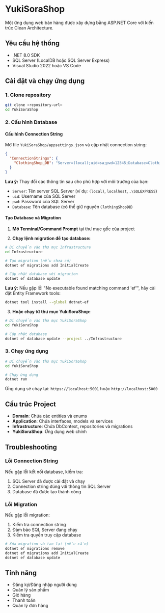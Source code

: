 # YukiSoraShop

Một ứng dụng web bán hàng được xây dựng bằng ASP.NET Core với kiến trúc Clean Architecture.

## Yêu cầu hệ thống

- .NET 8.0 SDK
- SQL Server (LocalDB hoặc SQL Server Express)
- Visual Studio 2022 hoặc VS Code

## Cài đặt và chạy ứng dụng

### 1. Clone repository

```bash
git clone <repository-url>
cd YukiSoraShop
```

### 2. Cấu hình Database

#### Cấu hình Connection String

Mở file `YukiSoraShop/appsettings.json` và cập nhật connection string:

```json
{
  "ConnectionStrings": {
    "ClothingShop_DB": "Server=(local);uid=sa;pwd=12345;Database=ClothingShopDB;TrustServerCertificate=true;Encrypt=true;"
  }
}
```

**Lưu ý:** Thay đổi các thông tin sau cho phù hợp với môi trường của bạn:
- `Server`: Tên server SQL Server (ví dụ: `(local)`, `localhost`, `.\SQLEXPRESS`)
- `uid`: Username của SQL Server
- `pwd`: Password của SQL Server
- `Database`: Tên database (có thể giữ nguyên `ClothingShopDB`)

#### Tạo Database và Migration

1. **Mở Terminal/Command Prompt** tại thư mục gốc của project

2. **Chạy lệnh migration để tạo database:**

```bash
# Di chuyển vào thư mục Infrastructure
cd Infrastructure

# Tạo migration (nếu chưa có)
dotnet ef migrations add InitialCreate

# Cập nhật database với migration
dotnet ef database update
```

**Lưu ý:** Nếu gặp lỗi "No executable found matching command 'ef'", hãy cài đặt Entity Framework tools:

```bash
dotnet tool install --global dotnet-ef
```

3. **Hoặc chạy từ thư mục YukiSoraShop:**

```bash
# Di chuyển vào thư mục YukiSoraShop
cd YukiSoraShop

# Cập nhật database
dotnet ef database update --project ../Infrastructure
```

### 3. Chạy ứng dụng

```bash
# Di chuyển vào thư mục YukiSoraShop
cd YukiSoraShop

# Chạy ứng dụng
dotnet run
```

Ứng dụng sẽ chạy tại: `https://localhost:5001` hoặc `http://localhost:5000`

## Cấu trúc Project

- **Domain**: Chứa các entities và enums
- **Application**: Chứa interfaces, models và services
- **Infrastructure**: Chứa DbContext, repositories và migrations
- **YukiSoraShop**: Ứng dụng web chính

## Troubleshooting

### Lỗi Connection String

Nếu gặp lỗi kết nối database, kiểm tra:

1. SQL Server đã được cài đặt và chạy
2. Connection string đúng với thông tin SQL Server
3. Database đã được tạo thành công

### Lỗi Migration

Nếu gặp lỗi migration:

1. Kiểm tra connection string
2. Đảm bảo SQL Server đang chạy
3. Kiểm tra quyền truy cập database

```bash
# Xóa migration và tạo lại (nếu cần)
dotnet ef migrations remove
dotnet ef migrations add InitialCreate
dotnet ef database update
```

## Tính năng

- Đăng ký/Đăng nhập người dùng
- Quản lý sản phẩm
- Giỏ hàng
- Thanh toán
- Quản lý đơn hàng
